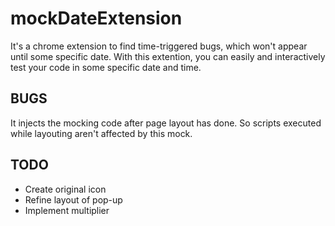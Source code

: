 # mockDateExtension

It's a chrome extension to find time-triggered bugs, which won't appear until some specific date. With this extention, you can easily and interactively test your code in some specific date and time. 

## BUGS
It injects the mocking code after page layout has done. So scripts executed while layouting aren't affected by this mock.

## TODO

- Create original icon
- Refine layout of pop-up
- Implement multiplier
